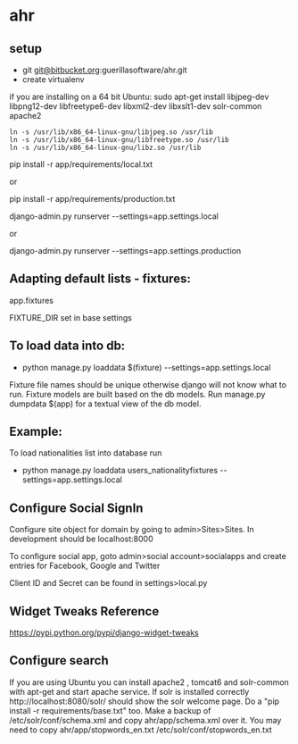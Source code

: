 # ahr
## setup

- git git@bitbucket.org:guerillasoftware/ahr.git
- create virtualenv

if you are installing on a 64 bit Ubuntu: 
	sudo apt-get install libjpeg-dev libpng12-dev libfreetype6-dev libxml2-dev libxslt1-dev solr-common apache2

	ln -s /usr/lib/x86_64-linux-gnu/libjpeg.so /usr/lib
	ln -s /usr/lib/x86_64-linux-gnu/libfreetype.so /usr/lib
	ln -s /usr/lib/x86_64-linux-gnu/libz.so /usr/lib	


pip install -r app/requirements/local.txt

 or 

pip install -r app/requirements/production.txt

django-admin.py runserver --settings=app.settings.local

 or 

django-admin.py runserver --settings=app.settings.production

## Adapting default lists - fixtures:

app.fixtures

FIXTURE_DIR set in base settings

## To load data into db:

 - python manage.py loaddata $(fixture) --settings=app.settings.local

Fixture file names should be unique otherwise django will not know what to run.
Fixture models are built based on the db models.
Run manage.py dumpdata $(app) for a textual view of the db model.

## Example:

To load nationalities list into database run

 - python manage.py loaddata users_nationalityfixtures --settings=app.settings.local


## Configure Social SignIn
Configure site object for domain by going to admin>Sites>Sites. In development should be localhost:8000

To configure social app, goto admin>social account>socialapps and create entries for Facebook, Google and Twitter

Client ID and Secret can be found in settings>local.py

## Widget Tweaks Reference
https://pypi.python.org/pypi/django-widget-tweaks



## Configure search

If you are using Ubuntu you can install apache2 , tomcat6 and solr-common with apt-get and start apache service.
If solr is installed correctly http://localhost:8080/solr/ should show the solr welcome page.
Do a "pip install -r requirements/base.txt" too.
Make a backup of /etc/solr/conf/schema.xml and copy ahr/app/schema.xml over it.
You may need to copy ahr/app/stopwords_en.txt /etc/solr/conf/stopwords_en.txt 


